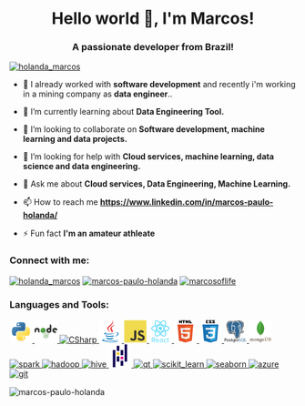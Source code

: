 <h1 align="center">Hello world 👋, I'm Marcos!</h1>
<h3 align="center">A passionate developer from Brazil!</h3>

<p align="left"> <a href="https://twitter.com/holanda_marcos" target="blank"><img src="https://img.shields.io/twitter/follow/holanda_marcos?logo=twitter&style=for-the-badge" alt="holanda_marcos" /></a> </p>

- 🔭 I already worked with **software development** and recently i'm working in a mining company as **data engineer**..

- 🌱 I’m currently learning about **Data Engineering Tool.**

- 👯 I’m looking to collaborate on **Software development, machine learning and data projects.**

- 🤝 I’m looking for help with **Cloud services, machine learning, data science and data engineering.**

- 💬 Ask me about **Cloud services, Data Engineering, Machine Learning.**

- 📫 How to reach me **https://www.linkedin.com/in/marcos-paulo-holanda/**

- ⚡ Fun fact **I'm an amateur athleate**

<h3 align="left">Connect with me:</h3>
<p align="left">
<a href="https://twitter.com/holanda_marcos" target="blank"><img align="center" src="https://raw.githubusercontent.com/rahuldkjain/github-profile-readme-generator/master/src/images/icons/Social/twitter.svg" alt="holanda_marcos" height="30" width="40" /></a>
<a href="https://linkedin.com/in/marcos-paulo-holanda" target="blank"><img align="center" src="https://raw.githubusercontent.com/rahuldkjain/github-profile-readme-generator/master/src/images/icons/Social/linked-in-alt.svg" alt="marcos-paulo-holanda" height="30" width="40" /></a>
<a href="https://instagram.com/marcosoflife" target="blank"><img align="center" src="https://raw.githubusercontent.com/rahuldkjain/github-profile-readme-generator/master/src/images/icons/Social/instagram.svg" alt="marcosoflife" height="30" width="40" /></a>
</p>

<h3 align="left">Languages and Tools:</h3>
<p align="left"> 
  <a href="https://www.python.org" target="_blank" rel="noreferrer"> <img src="https://raw.githubusercontent.com/devicons/devicon/master/icons/python/python-original.svg" alt="python" width="40" height="40"/> </a> 
  <a href="https://nodejs.org" target="_blank" rel="noreferrer"> <img src="https://raw.githubusercontent.com/devicons/devicon/master/icons/nodejs/nodejs-original-wordmark.svg" alt="nodejs" width="40" height="40"/> </a> 
  <a href="https://dotnet.microsoft.com/en-us" target="_blank" rel="noreferrer"> <img src="https://upload.wikimedia.org/wikipedia/commons/thumb/d/d2/C_Sharp_Logo_2023.svg/200px-C_Sharp_Logo_2023.svg.png" alt="CSharp" width="40" height="40"/> </a> 
  <a href="https://www.java.com" target="_blank" rel="noreferrer"> <img src="https://raw.githubusercontent.com/devicons/devicon/master/icons/java/java-original.svg" alt="java" width="40" height="40"/> </a> 
  <a href="https://developer.mozilla.org/en-US/docs/Web/JavaScript" target="_blank" rel="noreferrer"> <img src="https://raw.githubusercontent.com/devicons/devicon/master/icons/javascript/javascript-original.svg" alt="javascript" width="40" height="40"/> </a> 
  <a href="https://reactjs.org/" target="_blank" rel="noreferrer"> <img src="https://raw.githubusercontent.com/devicons/devicon/master/icons/react/react-original-wordmark.svg" alt="react" width="40" height="40"/> </a> 
  <a href="https://www.w3.org/html/" target="_blank" rel="noreferrer"> <img src="https://raw.githubusercontent.com/devicons/devicon/master/icons/html5/html5-original-wordmark.svg" alt="html5" width="40" height="40"/> </a> 
  <a href="https://www.w3schools.com/css/" target="_blank" rel="noreferrer"> <img src="https://raw.githubusercontent.com/devicons/devicon/master/icons/css3/css3-original-wordmark.svg" alt="css3" width="40" height="40"/> </a> 
  <a href="https://www.postgresql.org" target="_blank" rel="noreferrer"> <img src="https://raw.githubusercontent.com/devicons/devicon/master/icons/postgresql/postgresql-original-wordmark.svg" alt="postgresql" width="40" height="40"/> </a> 
  <a href="https://www.mongodb.com/" target="_blank" rel="noreferrer"> <img src="https://raw.githubusercontent.com/devicons/devicon/master/icons/mongodb/mongodb-original-wordmark.svg" alt="mongodb" width="40" height="40"/> </a>
  <a href="https://spark.apache.org" target="_blank" rel="noreferrer"> <img src="https://upload.wikimedia.org/wikipedia/commons/thumb/f/f3/Apache_Spark_logo.svg/250px-Apache_Spark_logo.svg.png" alt="spark" width="40" height="40"/> </a> 
  <a href="https://hadoop.apache.org" target="_blank" rel="noreferrer"> <img src="https://www.starburst.io/wp-content/uploads/2023/10/transparentHadoop.png" alt="hadoop" width="50" height="40"/> </a> 
  <a href="https://hive.apache.org" target="_blank" rel="noreferrer"> <img src="https://upload.wikimedia.org/wikipedia/commons/thumb/b/bb/Apache_Hive_logo.svg/666px-Apache_Hive_logo.svg.png?20151020034510" alt="hive" width="40" height="40"/> </a> 
  <a href="https://pandas.pydata.org/" target="_blank" rel="noreferrer"> <img src="https://raw.githubusercontent.com/devicons/devicon/2ae2a900d2f041da66e950e4d48052658d850630/icons/pandas/pandas-original.svg" alt="pandas" width="40" height="40"/> </a> 
  <a href="https://www.qt.io/" target="_blank" rel="noreferrer"> <img src="https://upload.wikimedia.org/wikipedia/commons/0/0b/Qt_logo_2016.svg" alt="qt" width="40" height="40"/> </a> 
  <a href="https://scikit-learn.org/" target="_blank" rel="noreferrer"> <img src="https://upload.wikimedia.org/wikipedia/commons/0/05/Scikit_learn_logo_small.svg" alt="scikit_learn" width="40" height="40"/> </a> <a href="https://seaborn.pydata.org/" target="_blank" rel="noreferrer"> <img src="https://seaborn.pydata.org/_images/logo-mark-lightbg.svg" alt="seaborn" width="40" height="40"/> </a> 
  <a href="https://azure.microsoft.com/en-us" target="_blank" rel="noreferrer"> <img src="https://upload.wikimedia.org/wikipedia/commons/thumb/f/fa/Microsoft_Azure.svg/150px-Microsoft_Azure.svg.png" alt="azure" width="40" height="40"/> </a> 
  <a href="https://git-scm.com/" target="_blank" rel="noreferrer"> <img src="https://www.vectorlogo.zone/logos/git-scm/git-scm-icon.svg" alt="git" width="40" height="40"/> </a> </p>

<p><img align="center" src="https://github-readme-stats.vercel.app/api/top-langs?username=marcos-paulo-holanda&show_icons=true&locale=en&layout=compact" alt="marcos-paulo-holanda" /></p>

